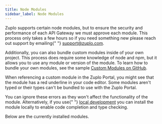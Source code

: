 ```yaml
---
title: Node Modules
sidebar_label: Node Modules
---
```


Zuplo supports certain node modules, but to ensure the security and performance
of each API Gateway we must approve each module. This process only takes a few
hours so if you need something new please reach out support by emailing{" "}
<a href="mailto:support@zuplo.com">support@zuplo.com</a>.

Additionally, you can also bundle custom modules inside of your own project.
This process does require some knowledge of node and npm, but it allows you to
use any module or version of the module. To learn how to bundle your own
modules, see the sample
<a href="https://github.com/zuplo/zuplo/tree/main/examples/custom-module">Custom
Modules on GitHub</a>.

When referencing a custom module in the Zuplo Portal, you might see that the
module has a red underline in your code editor. Some modules aren't typed or
their types can't be bundled to use with the Zuplo Portal.

You can ignore these errors as they won't affect the functionality of the
module. Alternatively, if you use{" "}
<a href="/docs/articles/local-development">local development</a> you can install
the module locally to enable code completion and type checking.

Below are the currently installed modules.

<BundlesTable />
